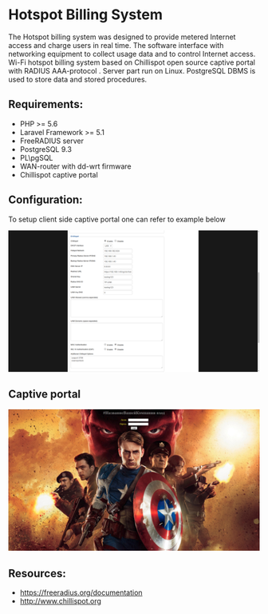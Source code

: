 # Hotspot Billing System

The Hotspot billing system was designed to provide metered Internet access and charge users in real time.
The software interface with networking equipment to collect usage data and to control Internet access. 
Wi-Fi hotspot billing system based on Chillispot open source captive portal with RADIUS AAA-protocol .
Server part run on Linux. PostgreSQL DBMS is used to store data and stored procedures.

## Requirements:

- PHP >= 5.6
- Laravel Framework >= 5.1
- FreeRADIUS server
- PostgreSQL 9.3
- PL\pgSQL
- WAN-router with dd-wrt firmware
- Chillispot captive portal

## Configuration:


To setup client side captive portal one can refer to example below 

![Alt text](/chilli_client_conf/Chilli_conf.png)

## Captive portal

![Alt text](/chilli_client_conf/LoginPage.png)


## Resources:
- https://freeradius.org/documentation
- http://www.chillispot.org
